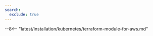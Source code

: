 ```yaml
---
search:
  exclude: true
---
```


--8<-- "latest/installation/kubernetes/terraform-module-for-aws.md"